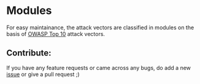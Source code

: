 # Modules

For easy maintainance, the attack vectors are classified in modules on the basis of [OWASP Top 10](https://www.owasp.org/index.php/Top_10_2013-Top_10) attack vectors.

Contribute:
-----------

If you have any feature requests or came across any bugs, do add a new [issue](https://github.com/team-bi0s/WebXploiter/issues) or give a pull request ;)
